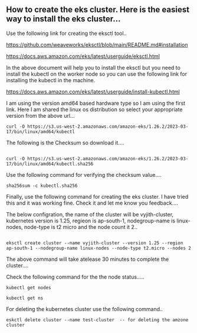 ## How to create the eks cluster. Here is the easiest way to install the eks cluster...

Use the following link for creating the eksctl tool..

https://github.com/weaveworks/eksctl/blob/main/README.md#installation

https://docs.aws.amazon.com/eks/latest/userguide/eksctl.html

In the above document will help you to install the eksctl but you need to install the kubectl on the worker node so you can use the following link for installing the kubectl in the machine. 

https://docs.aws.amazon.com/eks/latest/userguide/install-kubectl.html

I am using the version amd64 based hardware type so I am using the first link. Here I am shared the linux os distribution so select your appropriate version from the above url...

```
curl -O https://s3.us-west-2.amazonaws.com/amazon-eks/1.26.2/2023-03-17/bin/linux/amd64/kubectl
```

The following is the Checksum so download it....
```

curl -O https://s3.us-west-2.amazonaws.com/amazon-eks/1.26.2/2023-03-17/bin/linux/amd64/kubectl.sha256
```

Use the following command for verifying the checksum value....
```
sha256sum -c kubectl.sha256
```

Finally, use the following command for creating the eks cluster. I have tried this and it was working fine. Check it and let me know you feedback....

The below configration, the name of the cluster will be vyjith-cluster, kubernetes version is 1.25, regieon is ap-south-1, nodegroup-name is linux-nodes, node-type is t2 micro and the node count it 2.. 

```

eksctl create cluster --name vyjith-cluster --version 1.25 --region ap-south-1 --nodegroup-name linux-nodes --node-type t2.micro --nodes 2
```

The above command will take atelease 30 minutes to complete the cluster....

Check the following command for the the node status.....
```
kubectl get nodes
```
```
kubectl get ns
```

For deleting the kubernetes cluster use the following command..
```
eskctl delete cluster --name test-cluster  -- for deleting the amzone cluster
```

